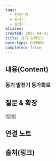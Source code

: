 ```yaml
---
tags:
  - 전기기기
  - 동기기
  - 발전기
aliases: 
created: 2025-04-01
title: 동기 임피던스
note-type: COMMON
completed: false
---
```


## 내용(Content)

### 동기 발전기 등가회로

>

## 질문 & 확장

(없음)

## 연결 노트

## 출처(링크)

